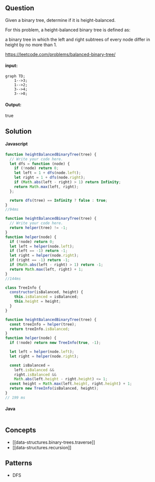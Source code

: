 
## Question

Given a binary tree, determine if it is height-balanced.

For this problem, a height-balanced binary tree is defined as:

a binary tree in which the left and right subtrees of every node differ in height by no more than 1.

https://leetcode.com/problems/balanced-binary-tree/

#### input:

```mermaid
graph TD;
    1-->3;
    1-->2;
    3-->4;
    3-->8;
```

#### Output:

true

## Solution

#### Javascript

```javascript
function heightBalancedBinaryTree(tree) {
  // Write your code here.
  let dfs = function (node) {
    if (!node) return 0;
    let left = 1 + dfs(node.left);
    let right = 1 + dfs(node.right);
    if (Math.abs(left - right) > 1) return Infinity;
    return Math.max(left, right);
  };

  return dfs(tree) == Infinity ? false : true;
}
//94ms
```

```javascript
function heightBalancedBinaryTree(tree) {
  // Write your code here.
  return helper(tree) != -1;
}
function helper(node) {
  if (!node) return 0;
  let left = helper(node.left);
  if (left == -1) return -1;
  let right = helper(node.right);
  if (right == -1) return -1;
  if (Math.abs(left - right) > 1) return -1;
  return Math.max(left, right) + 1;
}
//144ms
```

```javascript
class TreeInfo {
  constructor(isBalanced, height) {
    this.isBalanced = isBalanced;
    this.height = height;
  }
}

function heightBalancedBinaryTree(tree) {
  const treeInfo = helper(tree);
  return treeInfo.isBalanced;
}
function helper(node) {
  if (!node) return new TreeInfo(true, -1);

  let left = helper(node.left);
  let right = helper(node.right);

  const isBalanced =
    left.isBalanced &&
    right.isBalanced &&
    Math.abs(left.height - right.height) <= 1;
  const height = Math.max(left.height, right.height) + 1;
  return new TreeInfo(isBalanced, height);
}
// 199 ms
```

#### Java

```java

```

## Concepts

- [[data-structures.binary-trees.traverse]]
- [[data-structures.recursion]]

## Patterns

- DFS
